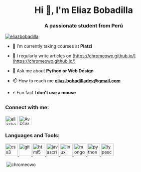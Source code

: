 <h1 align="center">Hi 👋, I'm Eliaz Bobadilla</h1>
<h3 align="center">A passionate student from Perú</h3>

<p align="left"> <a href="https://twitter.com/eliazbobadilla" target="blank"><img src="https://img.shields.io/twitter/follow/eliazbobadilla?logo=twitter&style=for-the-badge" alt="eliazbobadilla" /></a> </p>

- 🌱 I’m currently taking courses at **Platzi**

- 📝 I regularly write articles on [https://chromeowo.github.io/](https://chromeowo.github.io/)

- 💬 Ask me about **Python or Web Design**

- 📫 How to reach me **eliaz.bobadilladev@gmail.com**

- ⚡ Fun fact **I don't use a mouse**

<h3 align="left">Connect with me:</h3>
<p align="left">
<a href="https://twitter.com/eliazbobadilla" target="blank"><img align="center" src="https://cdn.jsdelivr.net/npm/simple-icons@3.0.1/icons/twitter.svg" alt="eliazbobadilla" height="30" width="40" /></a>
<a href="https://discord.gg/AvF5WJ9yaG" target="blank"><img align="center" src="https://cdn.jsdelivr.net/npm/simple-icons@3.0.1/icons/discord.svg" alt="AvF5WJ9yaG" height="30" width="40" /></a>
</p>

<h3 align="left">Languages and Tools:</h3>
<p align="left"> <a href="https://www.w3schools.com/css/" target="_blank"> <img src="https://devicons.github.io/devicon/devicon.git/icons/css3/css3-original-wordmark.svg" alt="css3" width="40" height="40"/> </a> <a href="https://git-scm.com/" target="_blank"> <img src="https://www.vectorlogo.zone/logos/git-scm/git-scm-icon.svg" alt="git" width="40" height="40"/> </a> <a href="https://www.w3.org/html/" target="_blank"> <img src="https://devicons.github.io/devicon/devicon.git/icons/html5/html5-original-wordmark.svg" alt="html5" width="40" height="40"/> </a> <a href="https://developer.mozilla.org/en-US/docs/Web/JavaScript" target="_blank"> <img src="https://devicons.github.io/devicon/devicon.git/icons/javascript/javascript-original.svg" alt="javascript" width="40" height="40"/> </a> <a href="https://www.linux.org/" target="_blank"> <img src="https://devicons.github.io/devicon/devicon.git/icons/linux/linux-original.svg" alt="linux" width="40" height="40"/> </a> <a href="https://www.mongodb.com/" target="_blank"> <img src="https://devicons.github.io/devicon/devicon.git/icons/mongodb/mongodb-original-wordmark.svg" alt="mongodb" width="40" height="40"/> </a> <a href="https://www.python.org" target="_blank"> <img src="https://devicons.github.io/devicon/devicon.git/icons/python/python-original.svg" alt="python" width="40" height="40"/> </a> <a href="https://www.typescriptlang.org/" target="_blank"> <img src="https://devicons.github.io/devicon/devicon.git/icons/typescript/typescript-original.svg" alt="typescript" width="40" height="40"/> </a> </p>


<p>&nbsp;<img align="center" src="https://github-readme-stats.vercel.app/api?username=chromeowo&show_icons=true&locale=en" alt="chromeowo" /></p>
